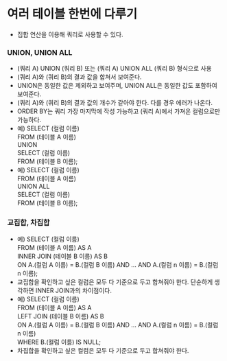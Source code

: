 # 여러 테이블 한번에 다루기
- 집합 연산을 이용해 쿼리로 사용할 수 있다.

### UNION,  UNION ALL
- (쿼리 A) UNION (쿼리 B) 또는 (쿼리 A) UNION ALL (쿼리 B) 형식으로 사용
- (쿼리 A)와 (쿼리 B)의 결과 값을 합쳐서 보여준다.
- UNION은 동일한 값은 제외하고 보여주며, UNION ALL은 동일한 값도 포함하여 보여준다.
- (쿼리 A)와 (쿼리 B)의 결과 값의 개수가 같아야 한다. 다를 경우 에러가 나온다.
- ORDER BY는 쿼리 가장 마지막에 작성 가능하고 (쿼리 A)에서 가져온 컬럼으로만 가능하다.
- 예) SELECT (컬럼 이름) </br>
      FROM (테이블 A 이름) </br>
      UNION </br>
      SELECT (컬럼 이름) </br>
      FROM (테이블 B 이름);
- 예) SELECT (컬럼 이름) </br>
      FROM (테이블 A 이름) </br>
      UNION ALL </br>
      SELECT (컬럼 이름) </br>
      FROM (테이블 B 이름);  
 
### 교집합, 차집합
- 예) SELECT (컬럼 이름) </br>
      FROM (테이블 A 이름) AS A </br>
      INNER JOIN (테이블 B 이름) AS B </br>
      ON A.(컬럼 A 이름) = B.(컬럼 B 이름) AND ... AND A.(컬럼 n 이름) = B.(컬럼 n 이름);
- 교집합을 확인하고 싶은 컬럼은 모두 다 기준으로 두고 합쳐줘야 한다. 단순하게 생각하면 INNER JOIN과의 차이점이다.
- 예) SELECT (컬럼 이름) </br>
      FROM (테이블 A 이름) AS A </br>
      LEFT JOIN (테이블 B 이름) AS B </br>
      ON A.(컬럼 A 이름) = B.(컬럼 B 이름) AND ... AND A.(컬럼 n 이름) = B.(컬럼 n 이름) </br>
      WHERE B.(컬럼 이름) IS NULL;
- 차집합을 확인하고 싶은 컬럼은 모두 다 기준으로 두고 합쳐줘야 한다.
      
      
      
      
      
      
      
      
      
     
 
